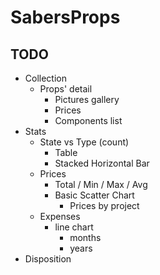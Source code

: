 # SabersProps

## TODO

- Collection
  - Props' detail
    - Pictures gallery
    - Prices
    - Components list
- Stats
  - State vs Type (count)
    - Table
    - Stacked Horizontal Bar
  - Prices
    - Total / Min / Max / Avg
    - Basic Scatter Chart  
      - Prices by project
  - Expenses
    - line chart
      - months
      - years
- Disposition
